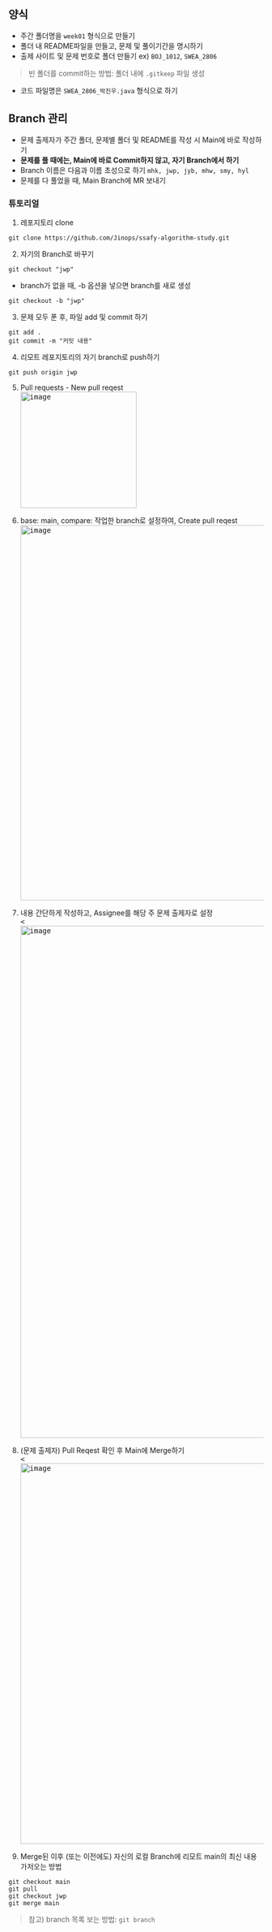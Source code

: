 ## 양식
- 주간 폴더명을 `week01` 형식으로 만들기
- 폴더 내 README파일을 만들고, 문제 및 풀이기간을 명시하기
- 출제 사이트 및 문제 번호로 폴더 만들기 ex) `BOJ_1012`, `SWEA_2806`
> 빈 폴더를 commit하는 방법: 폴더 내에 `.gitkeep` 파일 생성
- 코드 파일명은 `SWEA_2806_박진우.java` 형식으로 하기

## Branch 관리
- 문제 출제자가 주간 폴더, 문제별 폴더 및 README를 작성 시 Main에 바로 작성하기 
- **문제를 풀 때에는, Main에 바로 Commit하지 않고, 자기 Branch에서 하기**
- Branch 이름은 다음과 이름 초성으로 하기 `mhk, jwp, jyb, mhw, smy, hyl`
- 문제를 다 풀었을 때, Main Branch에 MR 보내기

### 튜토리얼

1. 레포지토리 clone
```
git clone https://github.com/Jinops/ssafy-algorithm-study.git
```

2. 자기의 Branch로 바꾸기
```
git checkout "jwp"
```
- branch가 없을 때, -b 옵션을 넣으면 branch를 새로 생성
```
git checkout -b "jwp"
```

3. 문제 모두 푼 후, 파일 add 및 commit 하기
```
git add .
git commit -m "커밋 내용"
```

4. 리모트 레포지토리의 자기 branch로 push하기
```
git push origin jwp
```

5. Pull requests - New pull reqest
<br><kbd><img width="229" alt="image" src="https://github.com/Jinops/ssafy-algorithm-study/assets/46846964/8a51500d-6760-4c31-814c-2f5d6159c4cc"></kbd>

6. base: main, compare: 작업한 branch로 설정하여, Create pull reqest
<br><kbd><img width="739" alt="image" src="https://github.com/Jinops/ssafy-algorithm-study/assets/46846964/45329720-5193-459d-ad27-b51b89db944f"></kbd>

7. 내용 간단하게 작성하고, Assignee를 해당 주 문제 출제자로 설정
<br><kbd><<img width="1009" alt="image" src="https://github.com/Jinops/ssafy-algorithm-study/assets/46846964/a2c93f63-775a-4dcd-a789-e2550250246b"></kbd>

8. (문제 출제자) Pull Reqest 확인 후 Main에 Merge하기
<br><kbd><<img width="750" alt="image" src="https://github.com/Jinops/ssafy-algorithm-study/assets/46846964/09531912-c64e-49d4-b8ce-795c370b4d29"></kbd>

9. Merge된 이후 (또는 이전에도) 자신의 로컬 Branch에 리모트 main의 최신 내용 가저오는 방법
```
git checkout main
git pull
git checkout jwp
git merge main
```
> 참고) branch 목록 보는 방법: `git branch`

